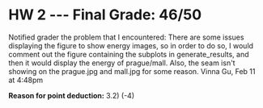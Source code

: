 # HW 2 --- Final Grade: 46/50

Notified grader the problem that I encountered:
There are some issues displaying the figure to show energy images, so in order to do so, I would comment out the figure containing the subplots in generate_results, and then it would display the energy of prague/mall. Also, the seam isn't showing on the prague.jpg and mall.jpg for some reason.
Vinna Gu, Feb 11 at 4:48pm

**Reason for point deduction:**
3.2) (-4)
